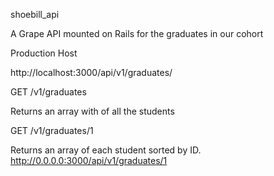 shoebill_api

A Grape API mounted on Rails for the graduates in our cohort

Production Host

http://localhost:3000/api/v1/graduates/

GET /v1/graduates

Returns an array with of all the students

GET /v1/graduates/1

Returns an array of each student sorted by ID. 
http://0.0.0.0:3000/api/v1/graduates/1
